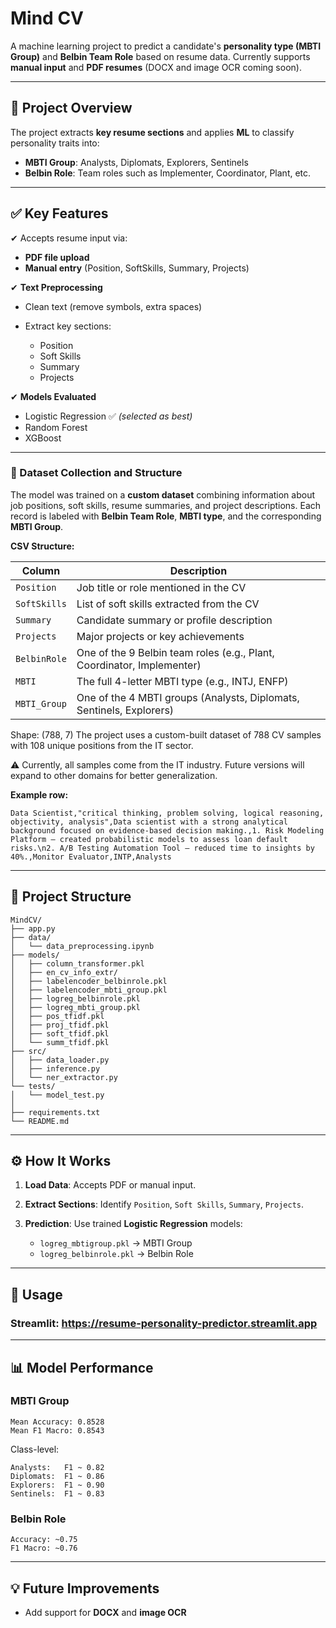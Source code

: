 # **Mind CV**

A machine learning project to predict a candidate's **personality type (MBTI Group)** and **Belbin Team Role** based on resume data.
Currently supports **manual input** and **PDF resumes** (DOCX and image OCR coming soon).

---

## **📌 Project Overview**

The project extracts **key resume sections** and applies **ML** to classify personality traits into:

* **MBTI Group**: Analysts, Diplomats, Explorers, Sentinels
* **Belbin Role**: Team roles such as Implementer, Coordinator, Plant, etc.

---

## **✅ Key Features**

✔ Accepts resume input via:

* **PDF file upload**
* **Manual entry** (Position, SoftSkills, Summary, Projects)

✔ **Text Preprocessing**

* Clean text (remove symbols, extra spaces)
* Extract key sections:

  * Position
  * Soft Skills
  * Summary
  * Projects

✔ **Models Evaluated**

* Logistic Regression ✅ *(selected as best)*
* Random Forest
* XGBoost

---

### 📂 Dataset Collection and Structure

The model was trained on a **custom dataset** combining information about job positions, soft skills, resume summaries, and project descriptions. Each record is labeled with **Belbin Team Role**, **MBTI type**, and the corresponding **MBTI Group**.

**CSV Structure:**

| Column       | Description                                                            |
| ------------ | ---------------------------------------------------------------------- |
| `Position`   | Job title or role mentioned in the CV                                  |
| `SoftSkills` | List of soft skills extracted from the CV                              |
| `Summary`    | Candidate summary or profile description                               |
| `Projects`   | Major projects or key achievements                                     |
| `BelbinRole` | One of the 9 Belbin team roles (e.g., Plant, Coordinator, Implementer) |
| `MBTI`       | The full 4-letter MBTI type (e.g., INTJ, ENFP)                         |
| `MBTI_Group` | One of the 4 MBTI groups (Analysts, Diplomats, Sentinels, Explorers)   |

Shape: (788, 7)
The project uses a custom-built dataset of 788 CV samples with 108 unique positions from the IT sector.

⚠ Currently, all samples come from the IT industry. Future versions will expand to other domains for better generalization.

**Example row:**

```
Data Scientist,"critical thinking, problem solving, logical reasoning, objectivity, analysis",Data scientist with a strong analytical background focused on evidence-based decision making.,1. Risk Modeling Platform — created probabilistic models to assess loan default risks.\n2. A/B Testing Automation Tool — reduced time to insights by 40%.,Monitor Evaluator,INTP,Analysts
```

---

## **📂 Project Structure**

```
MindCV/
├── app.py
├── data/
│   └── data_preprocessing.ipynb
├── models/
│   ├── column_transformer.pkl
│   ├── en_cv_info_extr/      
│   ├── labelencoder_belbinrole.pkl
│   ├── labelencoder_mbti_group.pkl
│   ├── logreg_belbinrole.pkl
│   ├── logreg_mbti_group.pkl
│   ├── pos_tfidf.pkl
│   ├── proj_tfidf.pkl
│   ├── soft_tfidf.pkl
│   └── summ_tfidf.pkl
├── src/
│   ├── data_loader.py
│   ├── inference.py
│   └── ner_extractor.py
└── tests/
│   └── model_test.py
│
├── requirements.txt
└── README.md                           
```

---

## **⚙️ How It Works**

1. **Load Data**: Accepts PDF or manual input.
2. **Extract Sections**: Identify `Position`, `Soft Skills`, `Summary`, `Projects`.
3. **Prediction**: Use trained **Logistic Regression** models:

   * `logreg_mbtigroup.pkl` → MBTI Group
   * `logreg_belbinrole.pkl` → Belbin Role

---

## **🚀 Usage**

### **Streamlit**: https://resume-personality-predictor.streamlit.app

---

## **📊 Model Performance**

### **MBTI Group**

```
Mean Accuracy: 0.8528
Mean F1 Macro: 0.8543
```

Class-level:

```
Analysts:   F1 ~ 0.82
Diplomats:  F1 ~ 0.86
Explorers:  F1 ~ 0.90
Sentinels:  F1 ~ 0.83
```

### **Belbin Role**

```
Accuracy: ~0.75
F1 Macro: ~0.76
```

---

## **💡 Future Improvements**

* Add support for **DOCX** and **image OCR**


